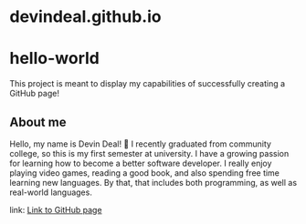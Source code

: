 # devindeal.github.io

# hello-world
This project is meant to display my capabilities of successfully creating a GitHub page!

## About me
Hello, my name is Devin Deal! 🙂 I recently graduated from community college, so this is my first semester at university. 
I have a growing passion for learning how to become a better software developer. 
I really enjoy playing video games, reading a good book, and also spending free time learning new languages. 
By that, that includes both programming, as well as real-world languages.

link: [Link to GitHub page](root/README.md)
